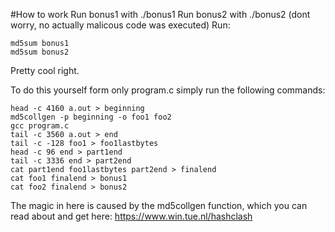 #How to work
Run bonus1 with ./bonus1
Run bonus2 with ./bonus2 (dont worry, no actually malicous code was executed)
Run:
```
md5sum bonus1
md5sum bonus2
```
Pretty cool right.

To do this yourself form only program.c simply run the following commands:
```
head -c 4160 a.out > beginning
md5collgen -p beginning -o foo1 foo2
gcc program.c
tail -c 3560 a.out > end
tail -c -128 foo1 > foo1lastbytes
head -c 96 end > part1end
tail -c 3336 end > part2end
cat part1end foo1lastbytes part2end > finalend
cat foo1 finalend > bonus1
cat foo2 finalend > bonus2
```
The magic in here is caused by the md5collgen function, which you can read about and get here: https://www.win.tue.nl/hashclash

